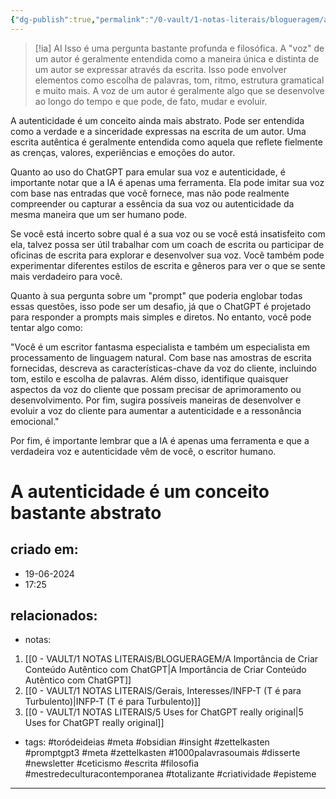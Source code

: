 ```yaml
---
{"dg-publish":true,"permalink":"/0-vault/1-notas-literais/blogueragem/a-autenticidade-e-um-conceito-bastante-abstrato/","tags":["toródeideias","meta","obsidian","insight","zettelkasten","promptgpt3","1000palavrasoumais","disserte","newsletter","ceticismo","escrita","filosofia","mestredeculturacontemporanea","totalizante","criatividade","episteme"],"dgHomeLink":true,"dgShowLocalGraph":true,"dgShowFileTree":true,"dgEnableSearch":true}
---
```



> [!ia] AI
> Isso é uma pergunta bastante profunda e filosófica. A "voz" de um autor é geralmente entendida como a maneira única e distinta de um autor se expressar através da escrita. Isso pode envolver elementos como escolha de palavras, tom, ritmo, estrutura gramatical e muito mais. A voz de um autor é geralmente algo que se desenvolve ao longo do tempo e que pode, de fato, mudar e evoluir.

A autenticidade é um conceito ainda mais abstrato. Pode ser entendida como a verdade e a sinceridade expressas na escrita de um autor. Uma escrita autêntica é geralmente entendida como aquela que reflete fielmente as crenças, valores, experiências e emoções do autor.

Quanto ao uso do ChatGPT para emular sua voz e autenticidade, é importante notar que a IA é apenas uma ferramenta. Ela pode imitar sua voz com base nas entradas que você fornece, mas não pode realmente compreender ou capturar a essência da sua voz ou autenticidade da mesma maneira que um ser humano pode.

Se você está incerto sobre qual é a sua voz ou se você está insatisfeito com ela, talvez possa ser útil trabalhar com um coach de escrita ou participar de oficinas de escrita para explorar e desenvolver sua voz. Você também pode experimentar diferentes estilos de escrita e gêneros para ver o que se sente mais verdadeiro para você.

Quanto à sua pergunta sobre um "prompt" que poderia englobar todas essas questões, isso pode ser um desafio, já que o ChatGPT é projetado para responder a prompts mais simples e diretos. No entanto, você pode tentar algo como:

"Você é um escritor fantasma especialista e também um especialista em processamento de linguagem natural. Com base nas amostras de escrita fornecidas, descreva as características-chave da voz do cliente, incluindo tom, estilo e escolha de palavras. Além disso, identifique quaisquer aspectos da voz do cliente que possam precisar de aprimoramento ou desenvolvimento. Por fim, sugira possíveis maneiras de desenvolver e evoluir a voz do cliente para aumentar a autenticidade e a ressonância emocional."

Por fim, é importante lembrar que a IA é apenas uma ferramenta e que a verdadeira voz e autenticidade vêm de você, o escritor humano.


# A autenticidade é um conceito bastante abstrato

## criado em: 
- 19-06-2024
- 17:25
## relacionados:
- notas:
1. [[0 - VAULT/1 NOTAS LITERAIS/BLOGUERAGEM/A Importância de Criar Conteúdo Autêntico com ChatGPT\|A Importância de Criar Conteúdo Autêntico com ChatGPT]]
2. [[0 - VAULT/1 NOTAS LITERAIS/Gerais, Interesses/INFP-T (T é para Turbulento)\|INFP-T (T é para Turbulento)]]
3. [[0 - VAULT/1 NOTAS LITERAIS/5 Uses for ChatGPT really original\|5 Uses for ChatGPT really original]]
- tags: 
#toródeideias 
#meta #obsidian #insight #zettelkasten
#promptgpt3 #meta #zettelkasten #1000palavrasoumais #disserte #newsletter #ceticismo #escrita #filosofia #mestredeculturacontemporanea #totalizante #criatividade #episteme 

---
